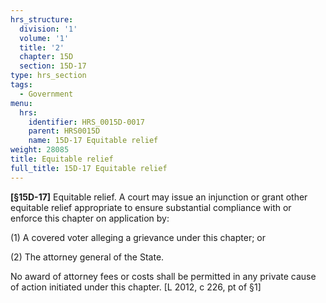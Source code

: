 ```yaml
---
hrs_structure:
  division: '1'
  volume: '1'
  title: '2'
  chapter: 15D
  section: 15D-17
type: hrs_section
tags:
  - Government
menu:
  hrs:
    identifier: HRS_0015D-0017
    parent: HRS0015D
    name: 15D-17 Equitable relief
weight: 28085
title: Equitable relief
full_title: 15D-17 Equitable relief
---
```

<a></a><a></a><a></a><a></a><a></a><a></a><a></a><a>**[§15D-**</a><a>**17]**</a> Equitable relief. A court may issue an injunction or grant other equitable relief appropriate to ensure substantial compliance with or enforce this chapter on application by:

(1) A covered voter alleging a grievance under this chapter; or

(2) The attorney general of the State.

No award of attorney fees or costs shall be permitted in any private cause of action initiated under this chapter. [L 2012, c 226, pt of §1]